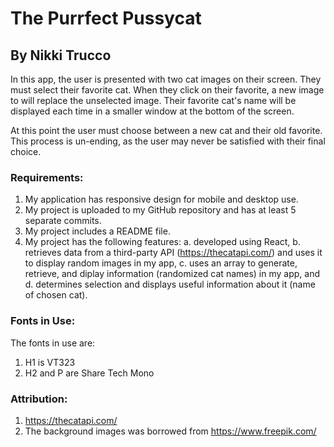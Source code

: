 # The Purrfect Pussycat
## By Nikki Trucco
In this app, the user is presented with two cat images on their screen. They must select their favorite cat. When they click on their favorite, a new image to will replace the unselected image. Their favorite cat's name will be displayed each time in a smaller window at the bottom of the screen.

At this point the user must choose between a new cat and their old favorite. This process is un-ending, as the user may never be satisfied with their final choice.

### Requirements:
1. My application has responsive design for mobile and desktop use.
2. My project is uploaded to my GitHub repository and has at least 5 separate commits.
3. My project includes a README file.
4. My project has the following features:
   a. developed using React,
   b. retrieves data from a third-party API (https://thecatapi.com/) and uses it to display random images in my app,
   c. uses an array to generate, retrieve, and diplay information (randomized cat names) in my app, and
   d. determines selection and displays useful information about it (name of chosen cat).

### Fonts in Use:
The fonts in use are:
1. H1 is VT323
2. H2 and P are Share Tech Mono

### Attribution:
1. https://thecatapi.com/
2. The background images was borrowed from https://www.freepik.com/




